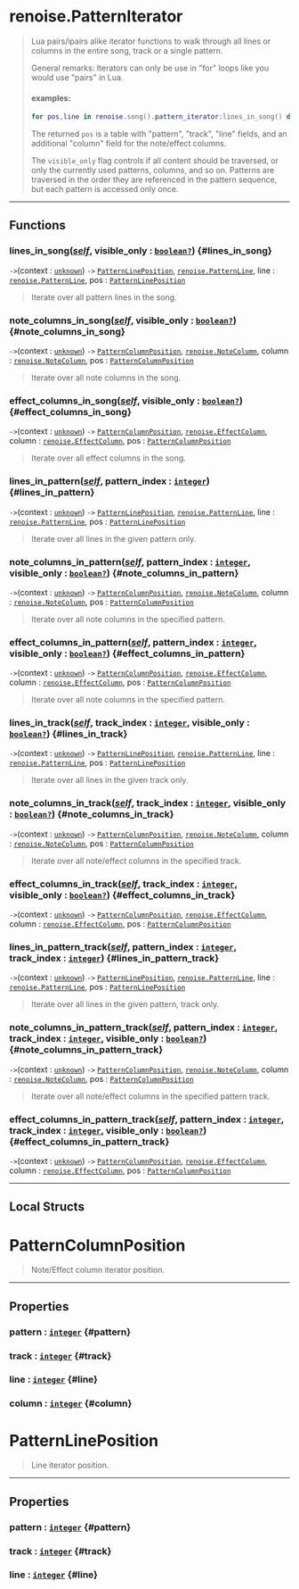 # renoise.PatternIterator  
> Lua pairs/ipairs alike iterator functions to walk through all lines or columns
> in the entire song, track or a single pattern.
> 
> General remarks: Iterators can only be use in "for" loops like you would use
> "pairs" in Lua.
> 
> #### examples:
> ```lua
> for pos,line in renoise.song().pattern_iterator:lines_in_song() do [...] end
> ```
> The returned `pos` is a table with "pattern", "track", "line" fields, and an
> additional "column" field for the note/effect columns.
> 
> The `visible_only` flag controls if all content should be traversed, or only
> the currently used patterns, columns, and so on. Patterns are traversed in the
> order they are referenced in the pattern sequence, but each pattern is accessed
> only once.  

<!-- toc -->
  

---  
## Functions
### lines_in_song([*self*](../../API/builtins/self.md), visible_only : [`boolean`](../../API/builtins/boolean.md)[`?`](../../API/builtins/nil.md)) {#lines_in_song}
`->`(context : [`unknown`](../../API/builtins/unknown.md)) `->` [`PatternLinePosition`](#patternlineposition), [`renoise.PatternLine`](../../API/renoise/renoise.PatternLine.md), line : [`renoise.PatternLine`](../../API/renoise/renoise.PatternLine.md), pos : [`PatternLinePosition`](#patternlineposition)  

>  Iterate over all pattern lines in the song.
### note_columns_in_song([*self*](../../API/builtins/self.md), visible_only : [`boolean`](../../API/builtins/boolean.md)[`?`](../../API/builtins/nil.md)) {#note_columns_in_song}
`->`(context : [`unknown`](../../API/builtins/unknown.md)) `->` [`PatternColumnPosition`](#patterncolumnposition), [`renoise.NoteColumn`](../../API/renoise/renoise.NoteColumn.md), column : [`renoise.NoteColumn`](../../API/renoise/renoise.NoteColumn.md), pos : [`PatternColumnPosition`](#patterncolumnposition)  

>  Iterate over all note columns in the song.
### effect_columns_in_song([*self*](../../API/builtins/self.md), visible_only : [`boolean`](../../API/builtins/boolean.md)[`?`](../../API/builtins/nil.md)) {#effect_columns_in_song}
`->`(context : [`unknown`](../../API/builtins/unknown.md)) `->` [`PatternColumnPosition`](#patterncolumnposition), [`renoise.EffectColumn`](../../API/renoise/renoise.EffectColumn.md), column : [`renoise.EffectColumn`](../../API/renoise/renoise.EffectColumn.md), pos : [`PatternColumnPosition`](#patterncolumnposition)  

>  Iterate over all effect columns in the song.
### lines_in_pattern([*self*](../../API/builtins/self.md), pattern_index : [`integer`](../../API/builtins/integer.md)) {#lines_in_pattern}
`->`(context : [`unknown`](../../API/builtins/unknown.md)) `->` [`PatternLinePosition`](#patternlineposition), [`renoise.PatternLine`](../../API/renoise/renoise.PatternLine.md), line : [`renoise.PatternLine`](../../API/renoise/renoise.PatternLine.md), pos : [`PatternLinePosition`](#patternlineposition)  

>  Iterate over all lines in the given pattern only.
### note_columns_in_pattern([*self*](../../API/builtins/self.md), pattern_index : [`integer`](../../API/builtins/integer.md), visible_only : [`boolean`](../../API/builtins/boolean.md)[`?`](../../API/builtins/nil.md)) {#note_columns_in_pattern}
`->`(context : [`unknown`](../../API/builtins/unknown.md)) `->` [`PatternColumnPosition`](#patterncolumnposition), [`renoise.NoteColumn`](../../API/renoise/renoise.NoteColumn.md), column : [`renoise.NoteColumn`](../../API/renoise/renoise.NoteColumn.md), pos : [`PatternColumnPosition`](#patterncolumnposition)  

>  Iterate over all note columns in the specified pattern.
### effect_columns_in_pattern([*self*](../../API/builtins/self.md), pattern_index : [`integer`](../../API/builtins/integer.md), visible_only : [`boolean`](../../API/builtins/boolean.md)[`?`](../../API/builtins/nil.md)) {#effect_columns_in_pattern}
`->`(context : [`unknown`](../../API/builtins/unknown.md)) `->` [`PatternColumnPosition`](#patterncolumnposition), [`renoise.EffectColumn`](../../API/renoise/renoise.EffectColumn.md), column : [`renoise.EffectColumn`](../../API/renoise/renoise.EffectColumn.md), pos : [`PatternColumnPosition`](#patterncolumnposition)  

>  Iterate over all note columns in the specified pattern.
### lines_in_track([*self*](../../API/builtins/self.md), track_index : [`integer`](../../API/builtins/integer.md), visible_only : [`boolean`](../../API/builtins/boolean.md)[`?`](../../API/builtins/nil.md)) {#lines_in_track}
`->`(context : [`unknown`](../../API/builtins/unknown.md)) `->` [`PatternLinePosition`](#patternlineposition), [`renoise.PatternLine`](../../API/renoise/renoise.PatternLine.md), line : [`renoise.PatternLine`](../../API/renoise/renoise.PatternLine.md), pos : [`PatternLinePosition`](#patternlineposition)  

>  Iterate over all lines in the given track only.
### note_columns_in_track([*self*](../../API/builtins/self.md), track_index : [`integer`](../../API/builtins/integer.md), visible_only : [`boolean`](../../API/builtins/boolean.md)[`?`](../../API/builtins/nil.md)) {#note_columns_in_track}
`->`(context : [`unknown`](../../API/builtins/unknown.md)) `->` [`PatternColumnPosition`](#patterncolumnposition), [`renoise.NoteColumn`](../../API/renoise/renoise.NoteColumn.md), column : [`renoise.NoteColumn`](../../API/renoise/renoise.NoteColumn.md), pos : [`PatternColumnPosition`](#patterncolumnposition)  

>  Iterate over all note/effect columns in the specified track.
### effect_columns_in_track([*self*](../../API/builtins/self.md), track_index : [`integer`](../../API/builtins/integer.md), visible_only : [`boolean`](../../API/builtins/boolean.md)[`?`](../../API/builtins/nil.md)) {#effect_columns_in_track}
`->`(context : [`unknown`](../../API/builtins/unknown.md)) `->` [`PatternColumnPosition`](#patterncolumnposition), [`renoise.EffectColumn`](../../API/renoise/renoise.EffectColumn.md), column : [`renoise.EffectColumn`](../../API/renoise/renoise.EffectColumn.md), pos : [`PatternColumnPosition`](#patterncolumnposition)  

### lines_in_pattern_track([*self*](../../API/builtins/self.md), pattern_index : [`integer`](../../API/builtins/integer.md), track_index : [`integer`](../../API/builtins/integer.md)) {#lines_in_pattern_track}
`->`(context : [`unknown`](../../API/builtins/unknown.md)) `->` [`PatternLinePosition`](#patternlineposition), [`renoise.PatternLine`](../../API/renoise/renoise.PatternLine.md), line : [`renoise.PatternLine`](../../API/renoise/renoise.PatternLine.md), pos : [`PatternLinePosition`](#patternlineposition)  

>  Iterate over all lines in the given pattern, track only.
### note_columns_in_pattern_track([*self*](../../API/builtins/self.md), pattern_index : [`integer`](../../API/builtins/integer.md), track_index : [`integer`](../../API/builtins/integer.md), visible_only : [`boolean`](../../API/builtins/boolean.md)[`?`](../../API/builtins/nil.md)) {#note_columns_in_pattern_track}
`->`(context : [`unknown`](../../API/builtins/unknown.md)) `->` [`PatternColumnPosition`](#patterncolumnposition), [`renoise.NoteColumn`](../../API/renoise/renoise.NoteColumn.md), column : [`renoise.NoteColumn`](../../API/renoise/renoise.NoteColumn.md), pos : [`PatternColumnPosition`](#patterncolumnposition)  

>  Iterate over all note/effect columns in the specified pattern track.
### effect_columns_in_pattern_track([*self*](../../API/builtins/self.md), pattern_index : [`integer`](../../API/builtins/integer.md), track_index : [`integer`](../../API/builtins/integer.md), visible_only : [`boolean`](../../API/builtins/boolean.md)[`?`](../../API/builtins/nil.md)) {#effect_columns_in_pattern_track}
`->`(context : [`unknown`](../../API/builtins/unknown.md)) `->` [`PatternColumnPosition`](#patterncolumnposition), [`renoise.EffectColumn`](../../API/renoise/renoise.EffectColumn.md), column : [`renoise.EffectColumn`](../../API/renoise/renoise.EffectColumn.md), pos : [`PatternColumnPosition`](#patterncolumnposition)  
  



---  
## Local Structs  
# PatternColumnPosition  
> Note/Effect column iterator position.  

<!-- toc -->
  

---  
## Properties
### pattern : [`integer`](../../API/builtins/integer.md) {#pattern}
### track : [`integer`](../../API/builtins/integer.md) {#track}
### line : [`integer`](../../API/builtins/integer.md) {#line}
### column : [`integer`](../../API/builtins/integer.md) {#column}
  

  
# PatternLinePosition  
> Line iterator position.  

<!-- toc -->
  

---  
## Properties
### pattern : [`integer`](../../API/builtins/integer.md) {#pattern}
### track : [`integer`](../../API/builtins/integer.md) {#track}
### line : [`integer`](../../API/builtins/integer.md) {#line}
  

  

